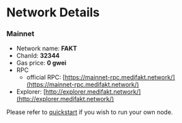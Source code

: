 # Network Details

### Mainnet

* Network name: **FAKT**
* ChanId: **32344**
* Gas price: **0 gwei**
* RPC
  * official RPC: [https://mainnet-rpc.medifakt.network/](https://mainnet-rpc.medifakt.network/)​
* Explorer: [http://explorer.medifakt.network/](http://explorer.medifakt.network/)​

Please refer to [quickstart](https://github.com/fkt20/FAKTNetwork/#using-quickstart) if you wish to run your own node.

